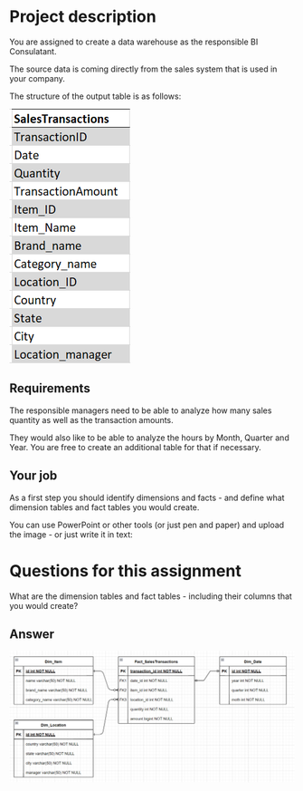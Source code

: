 # Project description

You are assigned to create a data warehouse as the responsible BI Consulatant.

The source data is coming directly from the sales system that is used in your company.

The structure of the output table is as follows:

![Ex_SalesTransactions](../images/Ex_SalesTransactions.png)


## Requirements

The responsible managers need to be able to analyze how many sales quantity as well as the transaction amounts.

They would also like to be able to analyze the hours by Month, Quarter and Year. You are free to create an additional table for that if necessary.

## Your job

As a first step you should identify dimensions and facts - and define what dimension tables and fact tables you would create.

You can use PowerPoint or other tools (or just pen and paper) and upload the image - or just write it in text:

# Questions for this assignment
What are the dimension tables and fact tables - including their columns that you would create?

## Answer
![SalesTransactions_Fact_Dim](../images/SalesTransactions_Fact_Dim.drawio.png)